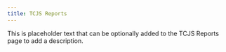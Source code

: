 ```yaml
---
title: TCJS Reports
---
```

This is placeholder text that can be optionally added to the TCJS Reports page to add a description.